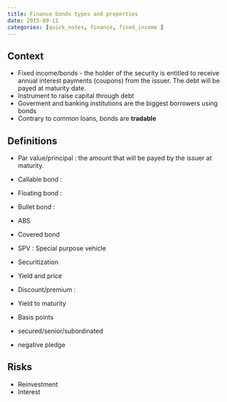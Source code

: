 ```yaml
---
title: Finance bonds types and properties
date: 2015-09-11
categories: [quick_notes, finance, fixed_income ]
---
```


## Context
* Fixed income/bonds - the holder of the security is entitled to receive annual interest payments (coupons) from the issuer. The debt will be payed at maturity date.
* Instrument to raise capital through debt
* Goverment and banking institutions are the biggest borrowers using bonds
* Contrary to common loans, bonds are **tradable**

## Definitions
* Par value/principal : the amount that will be payed by the issuer at maturity. 
* Callable bond : 
* Floating bond :
* Bullet bond :
* ABS
* Covered bond
* SPV : Special purpose vehicle
* Securitization

* Yield and price
* Discount/premium : 
* Yield to maturity
* Basis points
* secured/senior/subordinated

* negative pledge

## Risks
* Reinvestment
* Interest

